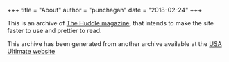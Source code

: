 +++
title = "About"
author = "punchagan"
date = "2018-02-24"
+++

This is an archive of [The Huddle magazine](http://the-huddle.org/), that
intends to make the site faster to use and prettier to read.

This archive has been generated from another archive available at the [USA
Ultimate website](https://www.usaultimate.org/huddle/issue001.aspx)
